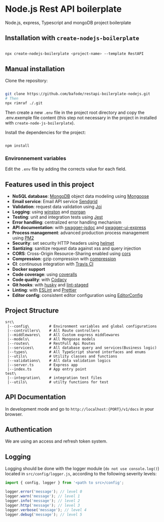 # Node.js Rest API boilerplate

Node.js, express, Typescript and mongoDB project boilerplate

## Installation with `create-nodejs-boilerplate`

```bash

npx create-nodejs-boilerplate <project-name> --template RestAPI

```
## Manual installation

Clone the repository:
```bash

git clone https://github.com/bafode/restapi-boilerplate-nodejs.git
# Then
npx rimraf ./.git

```

Then create a new `.env` file in the project root directory and copy the .env.exemple file content (this step not necessary in the project in installed with `create-node-js-boilerplate`).

Install the dependencies for the project:
```bash

npm install

```

### Environnement variables

Edit the `.env` file by adding the corrects value for each field. 

## Features used in this project

- **NoSQL database**: [MongoDB](https://www.mongodb.com) object data modeling using [Mongoose](https://mongoosejs.com)
- **Email service**: Email API service [Sendgrid](https://sendgrid.com)
- **Validation**: request data validation using [Joi](https://github.com/hapijs/joi)
- **Logging**: using [winston](https://github.com/winstonjs/winston) and [morgan](https://github.com/expressjs/morgan)
- **Testing**: unit and integration tests using [Jest](https://jestjs.io)
- **Error handling**: centralized error handling mechanism
- **API documentation**: with [swagger-jsdoc](https://github.com/Surnet/swagger-jsdoc) and [swagger-ui-express](https://github.com/scottie1984/swagger-ui-express)
- **Process management**: advanced production process management using [PM2](https://pm2.keymetrics.io)
- **Security**: set security HTTP headers using [helmet](https://helmetjs.github.io)
- **Santizing**: sanitize request data against xss and query injection
- **CORS**: Cross-Origin Resource-Sharing enabled using [cors](https://github.com/expressjs/cors)
- **Compression**: gzip compression with [compression](https://github.com/expressjs/compression)
- **CI**: continuous integration with [Travis CI](https://travis-ci.org)
- **Docker support**
- **Code coverage**: using [coveralls](https://coveralls.io)
- **Code quality**: with [Codacy](https://www.codacy.com)
- **Git hooks**: with [husky](https://github.com/typicode/husky) and [lint-staged](https://github.com/okonet/lint-staged)
- **Linting**: with [ESLint](https://eslint.org) and [Prettier](https://prettier.io)
- **Editor config**: consistent editor configuration using [EditorConfig](https://editorconfig.org)

## Project Structure

```
src\
 |--config\         # Environment variables and global configurations 
 |--controllers\    # All Route controllers
 |--middlewares\    # All Custom express middlewares
 |--models\         # All Mongoose models
 |--routes\         # RestFull Api Routes 
 |--services\       # All database query and services(Business logic)
 |--types\          # All TypeScript shared interfaces and enums
 |--utils\          # Utility classes and functions
 |--validations\    # All data validation logics
 |--server.ts       # Express app
 |--index.ts        # App entry point
test\
 |--integration\    # integration test files
 |--utils\          # utilty functions for test
```
## API Documentation

In development mode and go to `http://localhost:{PORT}/v1/docs` in your browser. 

## Authentication

We are using an access and refresh token system.

## Logging

Logging should be done with the logger module (`do not use console.log()`) located in `src/config/logger.js`, according to the following severity levels:

```javascript
import { config, logger } from '<path to src>/config';

logger.error('message'); // level 0
logger.warn('message'); // level 1
logger.info('message'); // level 2
logger.http('message'); // level 3
logger.verbose('message'); // level 4
logger.debug('message'); // level 5
```
